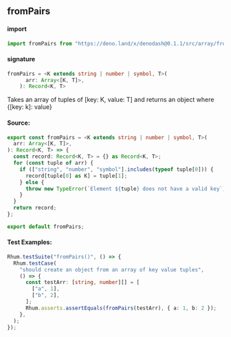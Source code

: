 
## fromPairs

#### import
```typescript
import fromPairs from "https://deno.land/x/denodash@0.1.1/src/array/fromPairs.ts"
```

#### signature
```typescript
fromPairs = <K extends string | number | symbol, T>(
      arr: Array<[K, T]>,
    ): Record<K, T>
```

Takes an array of tuples of [key: K, value: T] and returns an object where {[key: k]: value}

#### Source:

```typescript
export const fromPairs = <K extends string | number | symbol, T>(
  arr: Array<[K, T]>,
): Record<K, T> => {
  const record: Record<K, T> = {} as Record<K, T>;
  for (const tuple of arr) {
    if (["string", "number", "symbol"].includes(typeof tuple[0])) {
      record[tuple[0] as K] = tuple[1];
    } else {
      throw new TypeError(`Element ${tuple} does not have a valid key`);
    }
  }
  return record;
};

export default fromPairs;

```

#### Test Examples: 

```typescript
Rhum.testSuite("fromPairs()", () => {
  Rhum.testCase(
    "should create an object from an array of key value tuples",
    () => {
      const testArr: [string, number][] = [
        ["a", 1],
        ["b", 2],
      ];
      Rhum.asserts.assertEquals(fromPairs(testArr), { a: 1, b: 2 });
    },
  );
});
```

  